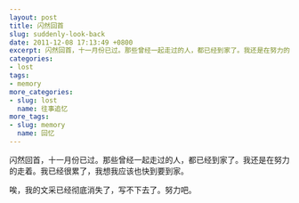 ```yaml
---
layout: post
title: 闪然回首
slug: suddenly-look-back
date: 2011-12-08 17:13:49 +0800
excerpt: 闪然回首，十一月份已过。那些曾经一起走过的人，都已经到家了。我还是在努力的走着。我已经很累了，我想我应该也快到要到家。
categories:
- lost
tags:
- memory
more_categories:
- slug: lost
  name: 往事追忆
more_tags:
- slug: memory
  name: 回忆
---
```


闪然回首，十一月份已过。那些曾经一起走过的人，都已经到家了。我还是在努力的走着。我已经很累了，我想我应该也快到要到家。

唉，我的文采已经彻底消失了，写不下去了。努力吧。
